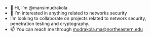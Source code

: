 - 👋 Hi, I’m @mansimudrakola
- 👀 I’m interested in anything related to networks security
- I’m looking to collaborate on projects related to network security, penetration testing and cryptography.
- 📫 You can reach me through mudrakola.ma@northeastern.edu

<!---
mansimudrakola/mansimudrakola is a ✨ special ✨ repository because its `README.md` (this file) appears on your GitHub profile.
You can click the Preview link to take a look at your changes.
--->
